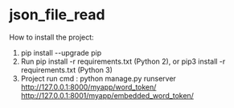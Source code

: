 # json_file_read

How to install the project:
1. pip install --upgrade pip
2. Run pip install -r requirements.txt (Python 2), or pip3 install -r requirements.txt (Python 3)
3. Project run cmd : python manage.py runserver
http://127.0.0.1:8000/myapp/word_token/
http://127.0.0.1:8001/myapp/embedded_word_token/
